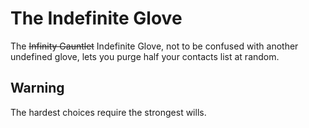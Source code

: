 # The Indefinite Glove
The ~~Infinity Gauntlet~~ Indefinite Glove, not to be confused with another undefined glove, lets you purge half your contacts list at random.

## Warning
The hardest choices require the strongest wills.